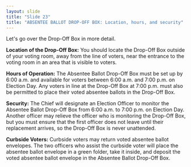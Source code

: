 ```yaml
---
layout: slide
title: "Slide 23"
title: "ABSENTEE BALLOT DROP-OFF BOX: Location, hours, and security"
---
```


Let's go over the Drop-Off Box in more detail.

**Location of the Drop-Off Box:** You should locate the Drop-Off Box outside of your voting room, away from the line of voters, near the entrance to the voting room in an area that is visible to voters.

**Hours of Operation:** The Absentee Ballot Drop-Off Box must be set up by 6:00 a.m. and available for voters between 6:00 a.m. and 7:00 p.m. on Election Day. Any voters in line at the Drop-Off Box at 7:00 p.m. must also be permitted to place their voted absentee ballots in the Drop-Off Box.

**Security:** The Chief will designate an Election Officer to monitor the Absentee Ballot Drop-Off Box from 6:00 a.m. to 7:00 p.m. on Election Day. Another officer may relieve the officer who is monitoring the Drop-Off Box, but you must ensure that the first officer does not leave until their replacement arrives, so the Drop-Off Box is never unattended.

**Curbside Voters:** Curbside voters may return voted absentee ballot envelopes. The two officers who assist the curbside voter will place the absentee ballot envelope in a green folder, take it inside, and deposit the voted absentee ballot envelope in the Absentee Ballot Drop-Off Box.
